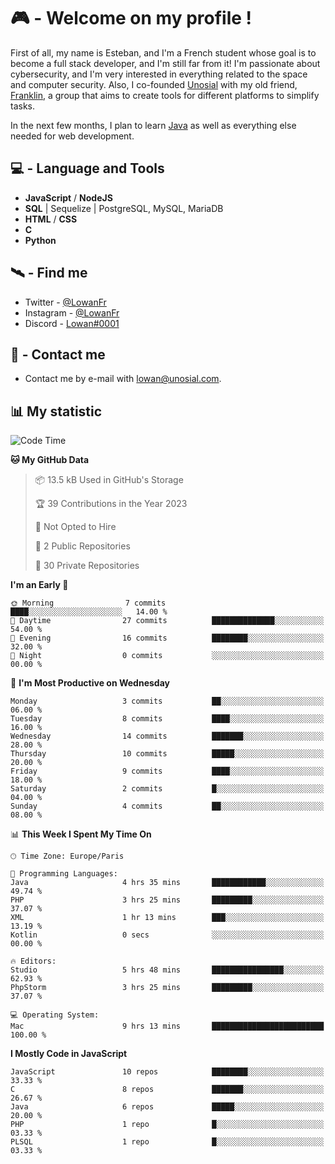# 🎮 - Welcome on my profile !
First of all, my name is Esteban, and I'm a French student whose goal is to become a full stack developer, and I'm still far from it!
I'm passionate about cybersecurity, and I'm very interested in everything related to the space and computer security.
Also, I co-founded [Unosial](https://github.com/Unosial) with my old friend, [Franklin](https://github.com/AbaFranklin/), a group that aims to create tools for different platforms to simplify tasks. 

In the next few months, I plan to learn [Java](https://www.java.com/) as well as everything else needed for web development.




## 💻 - Language and Tools
- **JavaScript** / **NodeJS**
- **SQL** | Sequelize | PostgreSQL, MySQL, MariaDB
- **HTML** / **CSS**
- **C**
- **Python**

## 🛰️ - Find me

 - Twitter - [@LowanFr](https://twitter.com/LowanFr/)
 - Instagram - [@LowanFr](https://instagram.com/LowanFr)
 - Discord -  [Lowan#0001](https://unosial.bio/Lowan)
 
## 📡 - Contact me
 - Contact me by e-mail with [lowan@unosial.com](mailto:lowan@unosial.com).

## 📊 My statistic
<!--START_SECTION:waka-->
![Code Time](http://img.shields.io/badge/Code%20Time-595%20hrs%2029%20mins-blue)

**🐱 My GitHub Data** 

> 📦 13.5 kB Used in GitHub's Storage 
 > 
> 🏆 39 Contributions in the Year 2023
 > 
> 🚫 Not Opted to Hire
 > 
> 📜 2 Public Repositories 
 > 
> 🔑 30 Private Repositories 
 > 
**I'm an Early 🐤** 

```text
🌞 Morning                7 commits           ████░░░░░░░░░░░░░░░░░░░░░   14.00 % 
🌆 Daytime                27 commits          ██████████████░░░░░░░░░░░   54.00 % 
🌃 Evening                16 commits          ████████░░░░░░░░░░░░░░░░░   32.00 % 
🌙 Night                  0 commits           ░░░░░░░░░░░░░░░░░░░░░░░░░   00.00 % 
```
📅 **I'm Most Productive on Wednesday** 

```text
Monday                   3 commits           ██░░░░░░░░░░░░░░░░░░░░░░░   06.00 % 
Tuesday                  8 commits           ████░░░░░░░░░░░░░░░░░░░░░   16.00 % 
Wednesday                14 commits          ███████░░░░░░░░░░░░░░░░░░   28.00 % 
Thursday                 10 commits          █████░░░░░░░░░░░░░░░░░░░░   20.00 % 
Friday                   9 commits           ████░░░░░░░░░░░░░░░░░░░░░   18.00 % 
Saturday                 2 commits           █░░░░░░░░░░░░░░░░░░░░░░░░   04.00 % 
Sunday                   4 commits           ██░░░░░░░░░░░░░░░░░░░░░░░   08.00 % 
```


📊 **This Week I Spent My Time On** 

```text
🕑︎ Time Zone: Europe/Paris

💬 Programming Languages: 
Java                     4 hrs 35 mins       ████████████░░░░░░░░░░░░░   49.74 % 
PHP                      3 hrs 25 mins       █████████░░░░░░░░░░░░░░░░   37.07 % 
XML                      1 hr 13 mins        ███░░░░░░░░░░░░░░░░░░░░░░   13.19 % 
Kotlin                   0 secs              ░░░░░░░░░░░░░░░░░░░░░░░░░   00.00 % 

🔥 Editors: 
Studio                   5 hrs 48 mins       ████████████████░░░░░░░░░   62.93 % 
PhpStorm                 3 hrs 25 mins       █████████░░░░░░░░░░░░░░░░   37.07 % 

💻 Operating System: 
Mac                      9 hrs 13 mins       █████████████████████████   100.00 % 
```

**I Mostly Code in JavaScript** 

```text
JavaScript               10 repos            ████████░░░░░░░░░░░░░░░░░   33.33 % 
C                        8 repos             ███████░░░░░░░░░░░░░░░░░░   26.67 % 
Java                     6 repos             █████░░░░░░░░░░░░░░░░░░░░   20.00 % 
PHP                      1 repo              █░░░░░░░░░░░░░░░░░░░░░░░░   03.33 % 
PLSQL                    1 repo              █░░░░░░░░░░░░░░░░░░░░░░░░   03.33 % 
```




<!--END_SECTION:waka-->
